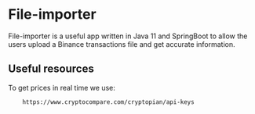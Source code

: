 # File-importer
File-importer is a useful app written in Java 11 and SpringBoot
to allow the users upload a Binance transactions file and get accurate information.

## Useful resources

To get prices in real time we use:
        
        https://www.cryptocompare.com/cryptopian/api-keys